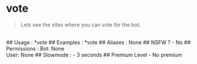 # vote

> Lets see the sites where you can vote for the bot.

<br>
## Usage :
*vote
## Examples :
*vote
## Aliases :
None
## NSFW ?
- No
## Permissions :
Bot: None
<br>
User: None
## Slowmode :
- 3 seconds
## Premium Level
- No premium
